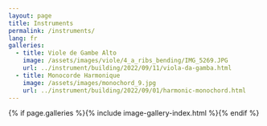 ```yaml
---
layout: page
title: Instruments
permalink: /instruments/
lang: fr
galleries:
  - title: Viole de Gambe Alto
    image: /assets/images/viole/4_a_ribs_bending/IMG_5269.JPG
    url: ../instrument/building/2022/09/11/viola-da-gamba.html
  - title: Monocorde Harmonique
    image: /assets/images/monochord_9.jpg
    url: ../instrument/building/2022/09/01/harmonic-monochord.html
---
```


{% if page.galleries %}{% include image-gallery-index.html %}{% endif %}
